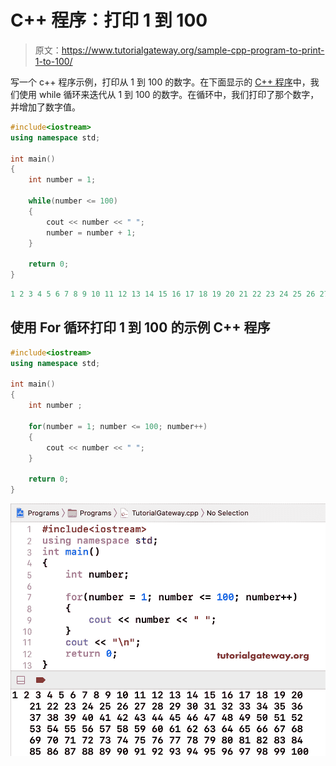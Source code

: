 # C++ 程序：打印 1 到 100

> 原文：<https://www.tutorialgateway.org/sample-cpp-program-to-print-1-to-100/>

写一个 c++ 程序示例，打印从 1 到 100 的数字。在下面显示的 [C++ 程序](https://www.tutorialgateway.org/cpp-programs/)中，我们使用 while 循环来迭代从 1 到 100 的数字。在循环中，我们打印了那个数字，并增加了数字值。

```cpp
#include<iostream>
using namespace std;

int main()
{	
	int number = 1;

	while(number <= 100)
	{
		cout << number << " ";
		number = number + 1;
	}

 	return 0;
}
```

```cpp
1 2 3 4 5 6 7 8 9 10 11 12 13 14 15 16 17 18 19 20 21 22 23 24 25 26 27 28 29 30 31 32 33 34 35 36 37 38 39 40 41 42 43 44 45 46 47 48 49 50 51 52 53 54 55 56 57 58 59 60 61 62 63 64 65 66 67 68 69 70 71 72 73 74 75 76 77 78 79 80 81 82 83 84 85 86 87 88 89 90 91 92 93 94 95 96 97 98 99 100
```

## 使用 For 循环打印 1 到 100 的示例 C++ 程序

```cpp
#include<iostream>
using namespace std;

int main()
{	
	int number ;

	for(number = 1; number <= 100; number++)
	{
		cout << number << " ";
	}

 	return 0;
}
```

![Sample C++ Program to Print 1 to 100 2](img/8cfff39e229d578b8ef27a4fd788df26.png)